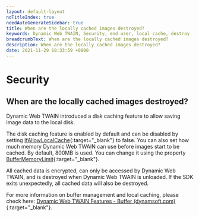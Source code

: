 ```yaml
---
layout: default-layout
noTitleIndex: true
needAutoGenerateSidebar: true
title: When are the locally cached images destroyed?
keywords: Dynamic Web TWAIN, Security, end user, local cache, destroy
breadcrumbText: When are the locally cached images destroyed?
description: When are the locally cached images destroyed?
date: 2021-11-29 18:33:59 +0800
---
```


# Security

## When are the locally cached images destroyed?

Dynamic Web TWAIN introduced a disk caching feature to allow saving image data to the local disk.

The disk caching feature is enabled by default and can be disabled by setting [IfAllowLocalCache](/_articles/info/api/WebTwain_Buffer.md#ifallowlocalcache){:target="_blank"} to false. You can also set how much memory Dynamic Web TWAIN can use before images start to be cached. By default, 800MB is used. You can change it using the property [BufferMemoryLimit](/_articles/info/api/WebTwain_Buffer.md#buffermemorylimit){:target="_blank"}.

All cached data is encrypted, can only be accessed by Dynamic Web TWAIN, and is destroyed when Dynamic Web TWAIN is unloaded. If the SDK exits unexpectedly, all cached data will also be destroyed.

For more information on buffer management and local caching, please check here: [Dynamic Web TWAIN Features - Buffer (dynamsoft.com)](/_articles/extended-usage/buffer-caching.md){:target="_blank"}.
